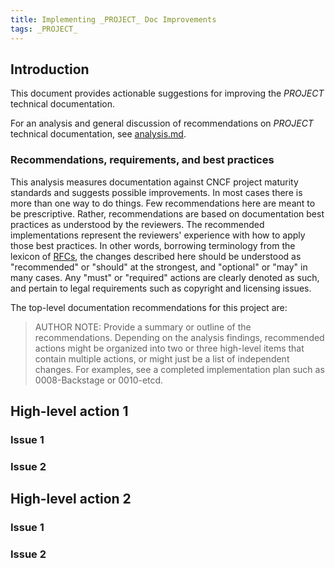 ```yaml
---
title: Implementing _PROJECT_ Doc Improvements
tags: _PROJECT_
---
```


<!-- markdownlint-disable no-duplicate-heading -->

## Introduction

This document provides actionable suggestions for improving the _PROJECT_
technical documentation.

For an analysis and general discussion of recommendations on _PROJECT_ technical
documentation, see [analysis.md](analysis.md).

### Recommendations, requirements, and best practices

This analysis measures documentation against CNCF project maturity standards and
suggests possible improvements. In most cases there is more than one way to do
things. Few recommendations here are meant to be prescriptive. Rather,
recommendations are based on documentation best practices as understood by the
reviewers. The recommended implementations represent the reviewers' experience
with how to apply those best practices. In other words, borrowing terminology
from the lexicon of [RFCs][rfc-keywords], the changes described here should be
understood as "recommended" or "should" at the strongest, and "optional" or
"may" in many cases. Any "must" or "required" actions are clearly denoted as
such, and pertain to legal requirements such as copyright and licensing issues.

The top-level documentation recommendations for this project are:

> AUTHOR NOTE: Provide a summary or outline of the recommendations. Depending on
> the analysis findings, recommended actions might be organized into two or
> three high-level items that contain multiple actions, or might just be a list
> of independent changes. For examples, see a completed implementation plan such
> as 0008-Backstage or 0010-etcd.

## High-level action 1

### Issue 1

### Issue 2

## High-level action 2

### Issue 1

### Issue 2

[rfc-keywords]: https://www.rfc-editor.org/rfc/rfc2119
